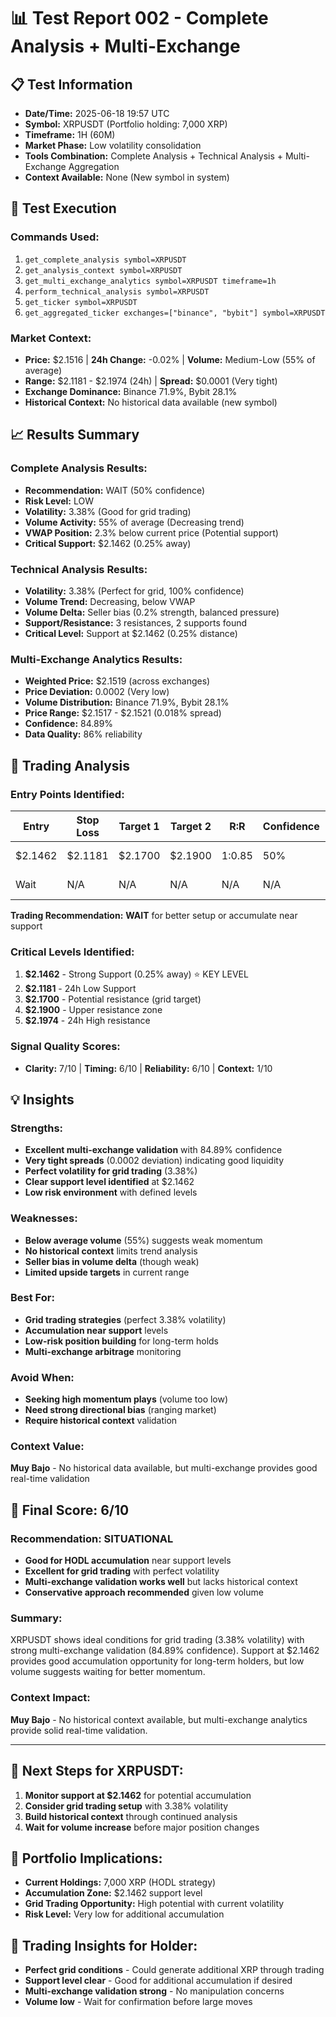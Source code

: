 # 📊 Test Report 002 - Complete Analysis + Multi-Exchange

## 📋 Test Information
- **Date/Time:** 2025-06-18 19:57 UTC
- **Symbol:** XRPUSDT (Portfolio holding: 7,000 XRP)
- **Timeframe:** 1H (60M)
- **Market Phase:** Low volatility consolidation
- **Tools Combination:** Complete Analysis + Technical Analysis + Multi-Exchange Aggregation
- **Context Available:** None (New symbol in system)

## 🔬 Test Execution
### Commands Used:
1. `get_complete_analysis symbol=XRPUSDT`
2. `get_analysis_context symbol=XRPUSDT`
3. `get_multi_exchange_analytics symbol=XRPUSDT timeframe=1h`
4. `perform_technical_analysis symbol=XRPUSDT`
5. `get_ticker symbol=XRPUSDT`
6. `get_aggregated_ticker exchanges=["binance", "bybit"] symbol=XRPUSDT`

### Market Context:
- **Price:** $2.1516 | **24h Change:** -0.02% | **Volume:** Medium-Low (55% of average)
- **Range:** $2.1181 - $2.1974 (24h) | **Spread:** $0.0001 (Very tight)
- **Exchange Dominance:** Binance 71.9%, Bybit 28.1%
- **Historical Context:** No historical data available (new symbol)

## 📈 Results Summary

### Complete Analysis Results:
- **Recommendation:** WAIT (50% confidence)
- **Risk Level:** LOW
- **Volatility:** 3.38% (Good for grid trading)
- **Volume Activity:** 55% of average (Decreasing trend)
- **VWAP Position:** 2.3% below current price (Potential support)
- **Critical Support:** $2.1462 (0.25% away)

### Technical Analysis Results:
- **Volatility:** 3.38% (Perfect for grid, 100% confidence)
- **Volume Trend:** Decreasing, below VWAP
- **Volume Delta:** Seller bias (0.2% strength, balanced pressure)
- **Support/Resistance:** 3 resistances, 2 supports found
- **Critical Level:** Support at $2.1462 (0.25% distance)

### Multi-Exchange Analytics Results:
- **Weighted Price:** $2.1519 (across exchanges)
- **Price Deviation:** 0.0002 (Very low)
- **Volume Distribution:** Binance 71.9%, Bybit 28.1%
- **Price Range:** $2.1517 - $2.1521 (0.018% spread)
- **Confidence:** 84.89%
- **Data Quality:** 86% reliability

## 🎯 Trading Analysis

### Entry Points Identified:
| Entry | Stop Loss | Target 1 | Target 2 | R:R | Confidence | Context Support |
|-------|-----------|----------|----------|-----|------------|-----------------|
| $2.1462 | $2.1181 | $2.1700 | $2.1900 | 1:0.85 | 50% | Support level |
| Wait | N/A | N/A | N/A | N/A | N/A | Low confidence |

**Trading Recommendation:** **WAIT** for better setup or accumulate near support

### Critical Levels Identified:
1. **$2.1462** - Strong Support (0.25% away) ⭐ KEY LEVEL
2. **$2.1181** - 24h Low Support
3. **$2.1700** - Potential resistance (grid target)
4. **$2.1900** - Upper resistance zone
5. **$2.1974** - 24h High resistance

### Signal Quality Scores:
- **Clarity:** 7/10 | **Timing:** 6/10 | **Reliability:** 6/10 | **Context:** 1/10

## 💡 Insights

### Strengths:
- **Excellent multi-exchange validation** with 84.89% confidence
- **Very tight spreads** (0.0002 deviation) indicating good liquidity
- **Perfect volatility for grid trading** (3.38%)
- **Clear support level identified** at $2.1462
- **Low risk environment** with defined levels

### Weaknesses:
- **Below average volume** (55%) suggests weak momentum
- **No historical context** limits trend analysis
- **Seller bias in volume delta** (though weak)
- **Limited upside targets** in current range

### Best For:
- **Grid trading strategies** (perfect 3.38% volatility)
- **Accumulation near support** levels
- **Low-risk position building** for long-term holds
- **Multi-exchange arbitrage** monitoring

### Avoid When:
- **Seeking high momentum plays** (volume too low)
- **Need strong directional bias** (ranging market)
- **Require historical context** validation

### Context Value:
**Muy Bajo** - No historical data available, but multi-exchange provides good real-time validation

## 🎯 Final Score: 6/10

### Recommendation: **SITUATIONAL** 
- **Good for HODL accumulation** near support levels
- **Excellent for grid trading** with perfect volatility
- **Multi-exchange validation works well** but lacks historical context
- **Conservative approach recommended** given low volume

### Summary: 
XRPUSDT shows ideal conditions for grid trading (3.38% volatility) with strong multi-exchange validation (84.89% confidence). Support at $2.1462 provides good accumulation opportunity for long-term holders, but low volume suggests waiting for better momentum.

### Context Impact: 
**Muy Bajo** - No historical context available, but multi-exchange analytics provide solid real-time validation.

---

## 🔄 Next Steps for XRPUSDT:
1. **Monitor support at $2.1462** for potential accumulation
2. **Consider grid trading setup** with 3.38% volatility
3. **Build historical context** through continued analysis
4. **Wait for volume increase** before major position changes

## 📝 Portfolio Implications:
- **Current Holdings:** 7,000 XRP (HODL strategy)
- **Accumulation Zone:** $2.1462 support level
- **Grid Trading Opportunity:** High potential with current volatility
- **Risk Level:** Very low for additional accumulation

## 💼 Trading Insights for Holder:
- **Perfect grid conditions** - Could generate additional XRP through trading
- **Support level clear** - Good for additional accumulation if desired
- **Multi-exchange validation strong** - No manipulation concerns
- **Volume low** - Wait for confirmation before large moves